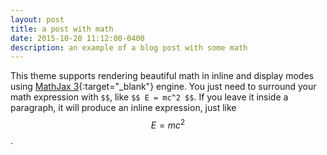```yaml
---
layout: post
title: a post with math
date: 2015-10-20 11:12:00-0400
description: an example of a blog post with some math
---
```

This theme supports rendering beautiful math in inline and display modes using [MathJax 3](https://www.mathjax.org/){:target="\_blank"} engine. You just need to surround your math expression with `$$`, like `$$ E = mc^2 $$`. If you leave it inside a paragraph, it will produce an inline expression, just like $$ E = mc^2 $$.
